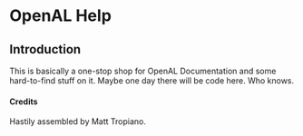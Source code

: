 # OpenAL Help

## Introduction

This is basically a one-stop shop for OpenAL Documentation and some hard-to-find stuff on it. Maybe one day there will be code here. Who knows.

#### Credits

Hastily assembled by Matt Tropiano.
